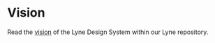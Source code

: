 # Vision

Read the [vision](https://github.com/lyne-design-system/lyne/blob/master/docs/VISION.md) of the Lyne Design System within our Lyne repository.
